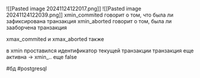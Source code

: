 ![[Pasted image 20241124122017.png]]
![[Pasted image 20241124122039.png]]
xmin_commited говорит о том, что была ли зафиксирована транзакция
xmin_aborted говорит о том, была ли зааборчена транзакция

xmax_commited и xmax_aborted также

в xmin проставился идентификатор текущей транзакции
транзакция еще активна -> xmin_.. еще false

#бд 
#postgresql